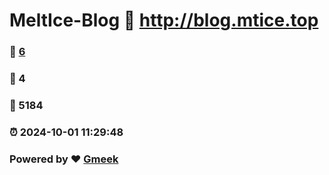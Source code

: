 # MeltIce-Blog :link: http://blog.mtice.top 
### :page_facing_up: [6](http://blog.mtice.top/tag.html) 
### :speech_balloon: 4 
### :hibiscus: 5184 
### :alarm_clock: 2024-10-01 11:29:48 
### Powered by :heart: [Gmeek](https://github.com/Meekdai/Gmeek)

